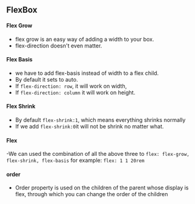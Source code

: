 ## FlexBox

#### Flex Grow

- flex grow is an easy way of adding a width to your box.
- flex-direction doesn't even matter.

#### Flex Basis

- we have to add flex-basis instead of width to a flex child.
- By default it sets to auto.
- If `flex-direction: row`, it will work on width,
- If `flex-direction: column` it will work on height.

#### Flex Shrink

- By default `flex-shrink:1`, which means everything shrinks normally
- If we add `flex-shrink:0`it will not be shrink no matter what.

#### Flex

-We can used the combination of all the above three to `flex: flex-grow, flex-shrink, flex-basis` for example: `flex: 1 1 20rem`

#### order

- Order property is used on the children of the parent whose display is flex, through which you can change the order of the children
